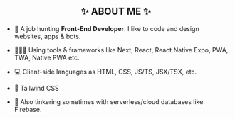 
<h2 align="center">✨ ABOUT ME ✨</h2>

- 🐧 A job hunting **Front-End Developer**. I like to code and design websites, apps & bots.
  
- 👨🏻‍💻 Using tools & frameworks like Next, React, React Native Expo, PWA, TWA, Native PWA etc.
  
- 💻 Client-side languages as HTML, CSS, JS/TS, JSX/TSX, etc.
  
- 💚 Tailwind CSS

- 💾 Also tinkering sometimes with serverless/cloud databases like Firebase.
